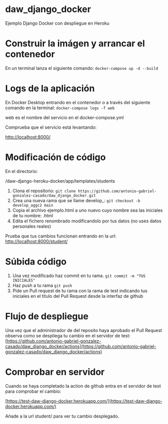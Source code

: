 # daw_django_docker
Ejemplo Django Docker con despliegue en Heroku

# Construir la imágen y arrancar el contenedor

En un terminal lanza el siguiente comando:
`docker-compose up -d --build`

# Logs de la aplicación
En Docker Desktop entrando en el contenedor o a través del siguiente comando en la terminal:
`docker-compose logs -f web`

web es el nombre del servicio en el docker-compose.yml

Comprueba que el servicio está levantando:

[http://localhost:8000/](http://localhost:8000/)

# Modificación de código
En el directorio:

/daw-django-heroku-docker/app/templates/students

1. Clona el repositorio:
`git clone https://github.com/antonio-gabriel-gonzalez-casado/daw_django_docker.git`
2. Crea una nueva rama que se llame develop_<TUSINICIALES>: 
`git checkout -b develop_aggc2 main`
3. Copia el archivo ejemplo.html a uno nuevo cuyo nombre sea las iniciales de tu nombre: <INICIALES>.html
4. Edita el fichero renombrado modificandolo por tus datos (no uses datos personales reales)

Prueba que tus cambios funcionan entrando en la url:
[http://localhost:8000/student/<iniciales>](http://localhost:8000/student/<iniciales>)

# Súbida código
1. Una vez modificado haz commit en tu rama.
`git commit -m "TUS INICIALES"`
2. Haz push a tu rama
`git push`
3. Pide un Pull request de tu rama con la rama de test indicando tus iniciales en el título del Pull Request desde la interfaz de github

# Flujo de despliegue
Una vez que el administrador de del reposito haya aprobado el Pull Request observa como se despliega tu cambio en el servidor de test:
[https://github.com/antonio-gabriel-gonzalez-casado/daw_django_docker/actions](https://github.com/antonio-gabriel-gonzalez-casado/daw_django_docker/actions) 

# Comprobar en servidor
Cuando se haya completado la action de github entra en el servidor de test para comprobar el cambio:

[https://test-daw-django-docker.herokuapp.com/](https://test-daw-django-docker.herokuapp.com/)

Añade a la url student/<TUSINICIALES> para ver tu cambio desplegado.


